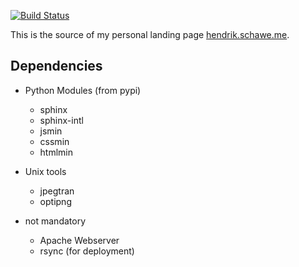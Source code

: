 [![Build Status](https://travis-ci.org/surt91/portfolio.svg?branch=master)](https://travis-ci.org/surt91/portfolio)

This is the source of my personal landing page [hendrik.schawe.me](https://hendrik.schawe.me).

## Dependencies

* Python Modules (from pypi)
    * sphinx
    * sphinx-intl
    * jsmin
    * cssmin
    * htmlmin

* Unix tools
    * jpegtran
    * optipng

* not mandatory
    * Apache Webserver
    * rsync (for deployment)
